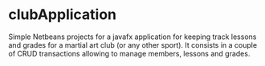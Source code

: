 # clubApplication

Simple Netbeans projects for a javafx application for keeping track lessons and grades for a martial art club (or any other sport).  It consists in a couple of CRUD transactions
allowing to manage members, lessons and grades.

